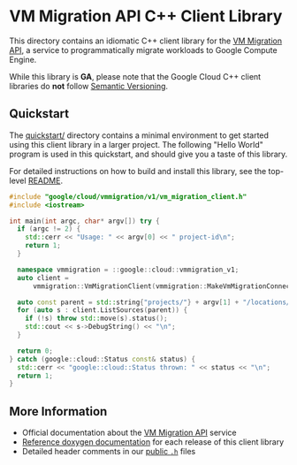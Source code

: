 # VM Migration API C++ Client Library

This directory contains an idiomatic C++ client library for the
[VM Migration API][cloud-service-docs], a service to programmatically migrate
workloads to Google Compute Engine.

While this library is **GA**, please note that the Google Cloud C++ client
libraries do **not** follow [Semantic Versioning](https://semver.org/).

## Quickstart

The [quickstart/](quickstart/README.md) directory contains a minimal environment
to get started using this client library in a larger project. The following
"Hello World" program is used in this quickstart, and should give you a taste of
this library.

For detailed instructions on how to build and install this library, see the
top-level [README](/README.md#building-and-installing).

<!-- inject-quickstart-start -->

```cc
#include "google/cloud/vmmigration/v1/vm_migration_client.h"
#include <iostream>

int main(int argc, char* argv[]) try {
  if (argc != 2) {
    std::cerr << "Usage: " << argv[0] << " project-id\n";
    return 1;
  }

  namespace vmmigration = ::google::cloud::vmmigration_v1;
  auto client =
      vmmigration::VmMigrationClient(vmmigration::MakeVmMigrationConnection());

  auto const parent = std::string{"projects/"} + argv[1] + "/locations/-";
  for (auto s : client.ListSources(parent)) {
    if (!s) throw std::move(s).status();
    std::cout << s->DebugString() << "\n";
  }

  return 0;
} catch (google::cloud::Status const& status) {
  std::cerr << "google::cloud::Status thrown: " << status << "\n";
  return 1;
}
```

<!-- inject-quickstart-end -->

## More Information

- Official documentation about the [VM Migration API][cloud-service-docs]
  service
- [Reference doxygen documentation][doxygen-link] for each release of this
  client library
- Detailed header comments in our [public `.h`][source-link] files

[cloud-service-docs]: https://cloud.google.com/migrate/compute-engine
[doxygen-link]: https://cloud.google.com/cpp/docs/reference/vmmigration/latest/
[source-link]: https://github.com/googleapis/google-cloud-cpp/tree/main/google/cloud/vmmigration
